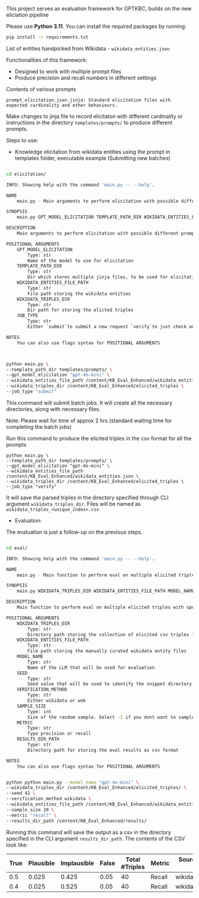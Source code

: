 This project serves as evaluation framework for GPTKBC, builds on the new eliciation pipeline

Please use **Python 3.11**. You can install the required packages by running:

```bash
pip install -r requirements.txt
```

List of entities handpicked from Wikidata - ```wikidata_entities.json```

Functionalities of this framework:
- Designed to work with multiple prompt files
- Produce precision and recall numbers in different settings


Contents of various prompts
```
prompt_elicitation.json.jinja: Standard elicitation files with expected cardinality and other behaviours.

```

Make changes to jinja file to record elicitaton with different cardinality or instructions in the directory ```templates/prompts/``` to produce different prompts.


Steps to use:
- Knowledge elicitation from wikidata entities using the prompt in templates folder, executable example (Submitting new batches)

```bash

cd elicitation/

INFO: Showing help with the command 'main.py -- --help'.

NAME
    main.py - Main arguments to perform elicitation with possible different prompts

SYNOPSIS
    main.py GPT_MODEL_ELICITATION TEMPLATE_PATH_DIR WIKIDATA_ENTITIES_FILE_PATH WIKIDATA_TRIPLES_DIR JOB_TYPE

DESCRIPTION
    Main arguments to perform elicitation with possible different prompts

POSITIONAL ARGUMENTS
    GPT_MODEL_ELICITATION
        Type: str
        Name of the model to use for elicitation
    TEMPLATE_PATH_DIR
        Type: str
        Dir which stores multiple jinja files, to be used for elicitation, one batch request per prompt file
    WIKIDATA_ENTITIES_FILE_PATH
        Type: str
        File path storing the wikidata entities
    WIKIDATA_TRIPLES_DIR
        Type: str
        Dir path for storing the elicted triples
    JOB_TYPE
        Type: str
        Either `submit`to submit a new request `verify`to just check and process the status of already submitted batches (default)

NOTES
    You can also use flags syntax for POSITIONAL ARGUMENTS



python main.py \
--template_path_dir templates/prompts/ \
--gpt_model_elicitation "gpt-4o-mini" \
--wikidata_entities_file_path /content/KB_Eval_Enhanced/wikidata_entities.json \
--wikidata_triples_dir /content/KB_Eval_Enhanced/elicited_triples \
--job_type "submit"

```

This command will submit batch jobs. It will create all the necessary directories, along with necessary files. 

Note: Please wait for time of approx 2 hrs (standard waiting time for completing the batch jobs)

Run this command to produce the elicited triples in the csv format for all the prompts 
````
python main.py \
--template_path_dir templates/prompts/ \
--gpt_model_elicitation "gpt-4o-mini" \
--wikidata_entities_file_path /content/KB_Eval_Enhanced/wikidata_entities.json \
--wikidata_triples_dir /content/KB_Eval_Enhanced/elicited_triples \
--job_type "verify"

````

It will save the parsed triples in the directory specified through CLI argument ```wikidata_triples_dir```. Files will be named as ```wikidata_triples_<unique_index>.csv```



- Evaluation: 

The evaluation is just a follow-up on the previous steps.

```bash

cd eval/

INFO: Showing help with the command 'main.py -- --help'.

NAME
    main.py - Main function to perform eval on multiple elicited triples with specified parameters

SYNOPSIS
    main.py WIKIDATA_TRIPLES_DIR WIKIDATA_ENTITIES_FILE_PATH MODEL_NAME SEED VERIFICATION_METHOD SAMPLE_SIZE METRIC RESULTS_DIR_PATH

DESCRIPTION
    Main function to perform eval on multiple elicited triples with specified parameters

POSITIONAL ARGUMENTS
    WIKIDATA_TRIPLES_DIR
        Type: str
        Directory path storing the collection of elicited csv triples files
    WIKIDATA_ENTITIES_FILE_PATH
        Type: str
        File path storing the manually curated wikidata entity files
    MODEL_NAME
        Type: str
        Name of the LLM that will be used for evaluation
    SEED
        Type: str
        Seed value that will be used to identify the snippet directory for storing web instances
    VERIFICATION_METHOD
        Type: str
        Either wikidata or web
    SAMPLE_SIZE
        Type: int
        Size of the random sample. Select -1 if you dont want to sample
    METRIC
        Type: str
        Type precision or recall
    RESULTS_DIR_PATH
        Type: str
        Directory path for storing the eval results as csv format

NOTES
    You can also use flags syntax for POSITIONAL ARGUMENTS


python python main.py --model_name "gpt-4o-mini" \
--wikidata_triples_dir /content/KB_Eval_Enhanced/elicited_triples/ \
--seed 42 \
--verification_method wikidata \
--wikidata_entities_file_path /content/KB_Eval_Enhanced/wikidata_entities.json \
--sample_size 20 \
--metric "recall" \
--results_dir_path /content/KB_Eval_Enhanced/results/

```

Running this command will save the output as a csv in the directory specified in the CLI argument ```results_dir_path```. The contents of the CSV look like:

|True|Plausible|Implausible|False|Total \#Triples|Metric|Source Elicited File|Source Prompt File|
|---|---|---|---|---|---|---|---|
|0\.5|0\.025|0\.425|0\.05|40|Recall|wikidata\_triples\_2|prompt2\.json\.jinja|
|0\.4|0\.025|0\.525|0\.05|40|Recall|wikidata\_triples\_3|prompt3\.json\.jinja|
